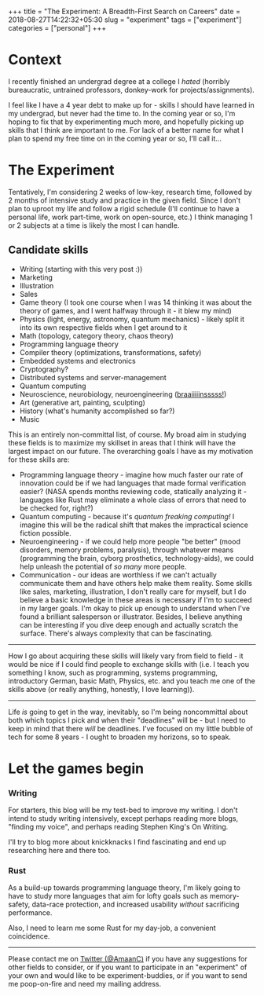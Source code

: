 +++
title = "The Experiment: A Breadth-First Search on Careers"
date = 2018-08-27T14:22:32+05:30
slug = "experiment"
tags = ["experiment"]
categories = ["personal"]
+++

# Context

I recently finished an undergrad degree at a college I _hated_ (horribly
bureaucratic, untrained professors, donkey-work for projects/assignments).

I feel like I have a 4 year debt to make up for - skills I should have learned
in my undergrad, but never had the time to. In the coming year or so, I'm hoping
to fix that by experimenting much more, and hopefully picking up skills that I
think are important to me. For lack of a better name for what I plan to spend my
free time on in the coming year or so, I'll call it...

# The Experiment

Tentatively, I'm considering 2 weeks of low-key, research time, followed by 2
months of intensive study and practice in the given field. Since I don't plan to
uproot my life and follow a rigid schedule (I'll continue to have a personal
life, work part-time, work on open-source, etc.) I think managing 1 or 2
subjects at a time is likely the most I can handle.

## Candidate skills

- Writing (starting with this very post :))
- Marketing
- Illustration
- Sales
- Game theory (I took one course when I was 14 thinking it was about the theory
  of games, and I went halfway through it - it blew my mind)
- Physics (light, energy, astronomy, quantum mechanics) - likely split it into
  its own respective fields when I get around to it
- Math (topology, category theory, chaos theory)
- Programming language theory
- Compiler theory (optimizations, transformations, safety)
- Embedded systems and electronics
- Cryptography?
- Distributed systems and server-management
- Quantum computing
- Neuroscience, neurobiology, neuroengineering
  ([braaiiiiinsssss!](https://i.imgur.com/ibsNHc6.png))
- Art (generative art, painting, sculpting)
- History (what's humanity accomplished so far?)
- Music

This is an entirely non-committal list, of course. My broad aim in studying
these fields is to maximize my skillset in areas that I think will have the
largest impact on our future. The overarching goals I have as my motivation for
these skills are:

- Programming language theory - imagine how much faster our rate of innovation
  could be if we had languages that made formal verification easier? (NASA
  spends months reviewing code, statically analyzing it - languages like Rust
  may eliminate a whole class of errors that need to be checked for, right?)
- Quantum computing - because it's _quantum freaking computing!_ I imagine
  this will be the radical shift that makes the impractical science fiction
  possible.
- Neuroengineering - if we could help more people "be better" (mood disorders,
  memory problems, paralysis), through whatever means (programming the brain,
  cyborg prosthetics, technology-aids), we could help unleash the potential of
  _so many_ more people.
- Communication - our ideas are worthless if we can't actually communicate them
  and have others help make them reality. Some skills like sales, marketing,
  illustration, I don't really care for myself, but I do believe a basic
  knowledge in these areas is necessary if I'm to succeed in my larger
  goals. I'm okay to pick up enough to understand when I've found a brilliant
  salesperson or illustrator. Besides, I believe anything can be interesting if
  you dive deep enough and actually scratch the surface. There's always
  complexity that can be fascinating.

-------------------------------------------------------------------------------

How I go about acquiring these skills will likely vary from field to field - it
would be nice if I could find people to exchange skills with (i.e. I teach you
something I know, such as programming, systems programming, introductory German,
basic Math, Physics, etc. and you teach me one of the skills above (or really
anything, honestly, I love learning)).

-------------------------------------------------------------------------------

Life _is_ going to get in the way, inevitably, so I'm being noncommittal about
both which topics I pick and when their "deadlines" will be - but I need to keep
in mind that there _will_ be deadlines. I've focused on my little bubble of tech
for some 8 years - I ought to broaden my horizons, so to speak.

# Let the games begin

### Writing

For starters, this blog will be my test-bed to improve my writing. I don't intend
to study writing intensively, except perhaps reading more blogs, "finding my
voice", and perhaps reading Stephen King's On Writing.

I'll try to blog more about knickknacks I find fascinating and end up
researching here and there too.

### Rust

As a build-up towards programming language theory, I'm likely going to have to
study more languages that aim for lofty goals such as memory-safety, data-race
protection, and increased usability _without_ sacrificing performance.

Also, I need to learn me some Rust for my day-job, a convenient coincidence.

-------------------------------------------------------------------------------

Please contact me on [Twitter (@AmaanC)](https://twitter.com/AmaanC) if you have
any suggestions for other fields to consider, or if you want to participate in
an "experiment" of your own and would like to be experiment-buddies, or if you
want to send me poop-on-fire and need my mailing address.
